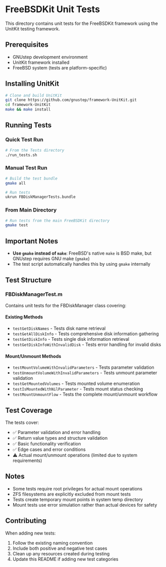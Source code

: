 # FreeBSDKit Unit Tests

This directory contains unit tests for the FreeBSDKit framework using the UnitKit testing framework.

## Prerequisites

- GNUstep development environment
- UnitKit framework installed
- FreeBSD system (tests are platform-specific)

## Installing UnitKit

```bash
# Clone and build UnitKit
git clone https://github.com/gnustep/framework-UnitKit.git
cd framework-UnitKit
make && make install
```

## Running Tests

### Quick Test Run
```bash
# From the Tests directory
./run_tests.sh
```

### Manual Test Run
```bash
# Build the test bundle
gmake all

# Run tests
ukrun FBDiskManagerTests.bundle
```

### From Main Directory
```bash
# Run tests from the main FreeBSDKit directory
gmake test
```

## Important Notes

- **Use `gmake` instead of `make`**: FreeBSD's native `make` is BSD make, but GNUstep requires GNU make (`gmake`)
- The test script automatically handles this by using `gmake` internally

## Test Structure

### FBDiskManagerTest.m
Contains unit tests for the FBDiskManager class covering:

#### Existing Methods
- `testGetDiskNames` - Tests disk name retrieval
- `testGetAllDiskInfo` - Tests comprehensive disk information gathering
- `testGetDiskInfo` - Tests single disk information retrieval
- `testGetDiskInfoWithInvalidDisk` - Tests error handling for invalid disks

#### Mount/Unmount Methods
- `testMountVolumeWithInvalidParameters` - Tests parameter validation
- `testUnmountVolumeWithInvalidParameters` - Tests unmount parameter validation
- `testGetMountedVolumes` - Tests mounted volume enumeration
- `testIsMountedWithNilParameter` - Tests mount status checking
- `testMountUnmountFlow` - Tests the complete mount/unmount workflow

## Test Coverage

The tests cover:
- ✅ Parameter validation and error handling
- ✅ Return value types and structure validation
- ✅ Basic functionality verification
- ✅ Edge cases and error conditions
- ⚠️ Actual mount/unmount operations (limited due to system requirements)

## Notes

- Some tests require root privileges for actual mount operations
- ZFS filesystems are explicitly excluded from mount tests
- Tests create temporary mount points in system temp directory
- Mount tests use error simulation rather than actual devices for safety

## Contributing

When adding new tests:
1. Follow the existing naming convention
2. Include both positive and negative test cases
3. Clean up any resources created during testing
4. Update this README if adding new test categories